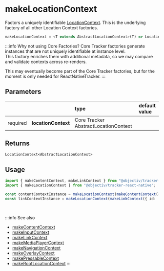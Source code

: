 # makeLocationContext

Factors a uniquely identifiable [LocationContext](/taxonomy/reference/location-contexts/overview.md). This is the underlying factory of all other Location Context factories.

```typescript
makeLocationContext = <T extends AbstractLocationContext>(T) => LocationContext<T>
```  

:::info Why not using Core Factories?
Core Tracker factories generate instances that are not uniquely identifiable at instance level.  
This factory enriches them with additional metadata, so we may compare and validate contexts across re-renders.

This may eventually become part of the Core Tracker factories, but for the moment is only needed for ReactNativeTracker.
:::

## Parameters
|          |                     | type                                 | default value |
|:--------:|:--------------------|:-------------------------------------|:--------------|
| required | **locationContext** | Core Tracker AbstractLocationContext |               |

## Returns
`LocationContext<AbstractLocationContext>`

## Usage

```ts
import { makeContentContext, makeLinkContext } from "@objectiv/tracker-core";
import { makeLocationContext } from "@objectiv/tracker-react-native";
```

```ts
const contentContextInstance = makeLocationContext(makeContentContext({ id: 'content' }));
const linkContextInstance = makeLocationContext(makeLinkContext({ id: 'content', href: '/path' }));
```

<br/>

:::info See also
- [makeContentContext](/tracking/react-native/api-reference/common/factories/makeContentContext.md)
- [makeInputContext](/tracking/react-native/api-reference/common/factories/makeInputContext.md)
- [makeLinkContext](/tracking/react-native/api-reference/common/factories/makeLinkContext.md)
- [makeMediaPlayerContext](/tracking/react-native/api-reference/common/factories/makeMediaPlayerContext.md)
- [makeNavigationContext](/tracking/react-native/api-reference/common/factories/makeNavigationContext.md)
- [makeOverlayContext](/tracking/react-native/api-reference/common/factories/makeOverlayContext.md)
- [makePressableContext](/tracking/react-native/api-reference/common/factories/makePressableContext.md)
- [makeRootLocationContext](/tracking/react-native/api-reference/common/factories/makeRootLocationContext.md)
:::
